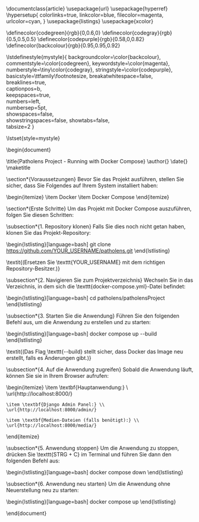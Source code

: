 \documentclass{article}
\usepackage{url}
\usepackage{hyperref}
\hypersetup{
    colorlinks=true,
    linkcolor=blue,
    filecolor=magenta,      
    urlcolor=cyan,
}
\usepackage{listings}
\usepackage{xcolor}

\definecolor{codegreen}{rgb}{0,0.6,0}
\definecolor{codegray}{rgb}{0.5,0.5,0.5}
\definecolor{codepurple}{rgb}{0.58,0,0.82}
\definecolor{backcolour}{rgb}{0.95,0.95,0.92}

\lstdefinestyle{mystyle}{
    backgroundcolor=\color{backcolour},   
    commentstyle=\color{codegreen},
    keywordstyle=\color{magenta},
    numberstyle=\tiny\color{codegray},
    stringstyle=\color{codepurple},
    basicstyle=\ttfamily\footnotesize,
    breakatwhitespace=false,         
    breaklines=true,                 
    captionpos=b,                    
    keepspaces=true,                 
    numbers=left,                    
    numbersep=5pt,                  
    showspaces=false,                
    showstringspaces=false,
    showtabs=false,                  
    tabsize=2
}

\lstset{style=mystyle}

\begin{document}

\title{Patholens Project - Running with Docker Compose}
\author{}
\date{}
\maketitle

\section*{Voraussetzungen}
Bevor Sie das Projekt ausführen, stellen Sie sicher, dass Sie Folgendes auf Ihrem System installiert haben:

\begin{itemize}
    \item Docker
    \item Docker Compose
\end{itemize}

\section*{Erste Schritte}
Um das Projekt mit Docker Compose auszuführen, folgen Sie diesen Schritten:

\subsection*{1. Repository klonen}
Falls Sie dies noch nicht getan haben, klonen Sie das Projekt-Repository:

\begin{lstlisting}[language=bash]
git clone https://github.com/YOUR_USERNAME/patholens.git
\end{lstlisting}

\textit{(Ersetzen Sie \texttt{YOUR\_USERNAME} mit dem richtigen Repository-Besitzer.)}

\subsection*{2. Navigieren Sie zum Projektverzeichnis}
Wechseln Sie in das Verzeichnis, in dem sich die \texttt{docker-compose.yml}-Datei befindet:

\begin{lstlisting}[language=bash]
cd patholens/patholensProject
\end{lstlisting}

\subsection*{3. Starten Sie die Anwendung}
Führen Sie den folgenden Befehl aus, um die Anwendung zu erstellen und zu starten:

\begin{lstlisting}[language=bash]
docker compose up --build
\end{lstlisting}

\textit{(Das Flag \texttt{--build} stellt sicher, dass Docker das Image neu erstellt, falls es Änderungen gibt.)}

\subsection*{4. Auf die Anwendung zugreifen}
Sobald die Anwendung läuft, können Sie sie in Ihrem Browser aufrufen:

\begin{itemize}
    \item \textbf{Hauptanwendung:} \\
    \url{http://localhost:8000/}
    
    \item \textbf{Django Admin Panel:} \\
    \url{http://localhost:8000/admin/}
    
    \item \textbf{Medien-Dateien (falls benötigt):} \\
    \url{http://localhost:8000/media/}
\end{itemize}

\subsection*{5. Anwendung stoppen}
Um die Anwendung zu stoppen, drücken Sie \texttt{STRG + C} im Terminal und führen Sie dann den folgenden Befehl aus:

\begin{lstlisting}[language=bash]
docker compose down
\end{lstlisting}

\subsection*{6. Anwendung neu starten}
Um die Anwendung ohne Neuerstellung neu zu starten:

\begin{lstlisting}[language=bash]
docker compose up
\end{lstlisting}

\end{document}